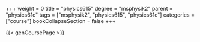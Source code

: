 +++
weight = 0
title = "physics615"
degree = "msphysik2"
parent = "physics61c"
tags = ["msphysik2", "physics615", "physics61c"]
categories = ["course"]
bookCollapseSection = false
+++

{{< genCoursePage >}}
